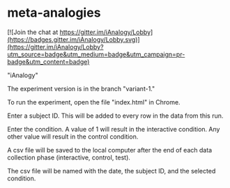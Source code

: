 # meta-analogies

[![Join the chat at https://gitter.im/iAnalogy/Lobby](https://badges.gitter.im/iAnalogy/Lobby.svg)](https://gitter.im/iAnalogy/Lobby?utm_source=badge&utm_medium=badge&utm_campaign=pr-badge&utm_content=badge)

"iAnalogy"

The experiment version is in the branch "variant-1."

To run the experiment, open the file "index.html" in Chrome.

Enter a subject ID.  This will be added to every row in the data from this run.

Enter the condition.  A value of 1 will result in the interactive condition.  Any other value will result in the control condition.

A csv file will be saved to the local computer after the end of each data collection phase (interactive, control, test).

The csv file will be named with the date, the subject ID, and the selected condition.
